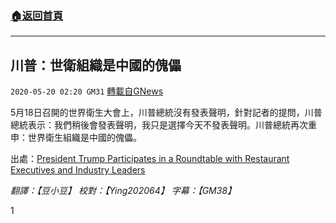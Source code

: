 ###  [:house:返回首頁](https://github.com/ourhimalayas/txt)
---

## 川普：世衛組織是中國的傀儡
`2020-05-20 02:20 GM31` [轉載自GNews](https://gnews.org/zh-hant/207757/)

5月18日召開的世界衛生大會上，川普總統沒有發表聲明，針對記者的提問，川普總統表示：我們稍後會發表聲明，我只是選擇今天不發表聲明。川普總統再次重申：世界衛生組織是中國的傀儡。

出處：[President Trump Participates in a Roundtable with Restaurant Executives and Industry Leaders](https://www.youtube.com/watch?v=gPsAcJEClSs)

*翻譯：【豆小豆】 校對：【Ying202064】  字幕：【GM38】*

1
